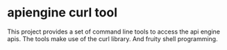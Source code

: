apiengine curl tool
===================

This project provides a set of command line tools to access the api engine
apis.  The tools make use of the curl library.  And fruity shell programming.
